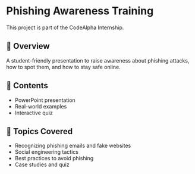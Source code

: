 # Phishing Awareness Training

This project is part of the CodeAlpha Internship.

## 📌 Overview
A student-friendly presentation to raise awareness about phishing attacks, how to spot them, and how to stay safe online.

## 📂 Contents
- PowerPoint presentation
- Real-world examples
- Interactive quiz

## 🎯 Topics Covered
- Recognizing phishing emails and fake websites
- Social engineering tactics
- Best practices to avoid phishing
- Case studies and quiz
